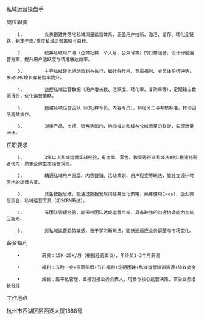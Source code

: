 私域运营操盘手

岗位职责

        1.        负责搭建并落地私域流量运营体系，涵盖用户拉新、激活、留存、转化全链路，制定年度/季度私域运营策略与目标。

        2.        统筹私域用户池（企微社群、个人号、公众号等）的日常运营，设计分层运营方案，提升用户活跃度与精准触达效率。

        3.        主导私域转化活动策划与执行，如社群秒杀、专属福利、会员体系搭建等，推动GMV增长与复购率提升。

        4.        监控私域运营数据（用户增长数、活跃度、转化率、复购率等），定期输出数据报告，优化运营策略。

        5.        搭建私域运营团队（如社群专员、内容专员），制定分工与考核标准，推动团队高效协作。

        6.        对接产品、市场、销售等部门，协同推进私域与公域流量的联动，实现流量闭环。

任职要求

        1.        3年以上私域运营实战经验，有电商、零售、教育等行业私域从0到1搭建经验者优先，熟悉企微生态运营规则。

        2.        精通私域用户分层、内容营销、活动策划、用户裂变等玩法，能独立设计可落地的运营方案。

        3.        具备数据思维，能通过数据发现问题并优化策略，熟练使用Excel、企业微信后台、私域运营工具（如SCRM系统）。

        4.        有团队管理经验，能带领团队达成运营目标，具备较强的沟通协调能力与抗压能力。

        5.        对私域运营趋势敏感，善于学习新玩法，能快速适应业务调整与市场变化。

薪资福利

        •        薪资：15K-25K/月（根据经验面议），年终奖1-3个月薪资

        •        福利：五险一金+带薪年假+节日福利+定期团建+私域运营培训资源+绩效奖金

        •        成长：扁平化管理，直接对接业务负责人，可参与核心运营决策，享受业务增长分红

工作地点

杭州市西湖区区西湖大厦1888号